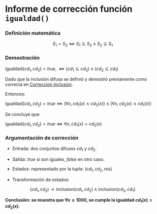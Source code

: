 # Informe de corrección función `igualdad()`



### Definición matemática

$$
S_1 = S_2 \iff S_1 \subseteq S_2 \land S_2 \subseteq S_1
$$


### Demostración

$\mathrm{igualdad}(cd_1,cd_2) = true, \iff (cd_1 \subseteq cd_2) \land (cd_2 \subseteq cd_1)$

Dado que la inclusión difusa se definió y demostró previamente como correcta en [Correccion Inclusion](CorreccionInclusion.md).

Entonces: 

$\mathrm{igualdad}(cd_1,cd_2) = true \iff (\forall x, cd_1(x) \le  cd_2(x)) \land (\forall x, cd_2(x) \le cd_1(x))$

Se concluye que:

$\mathrm{igualdad}(cd_1,cd_2) = true \iff \forall x, cd_1(x) = cd_2(x)$


### Argumentación de corrección

* Entrada: dos conjuntos difusos $cd_1$ y $cd_2$.


* Salida: $true$ si son iguales, $false$ en otro caso.


* Estados: representado por la tupla: $(cd_1, cd_2, \mathrm{res})$


* Transformación de estados: 

$$
(cd_1, cd_2) \to \mathrm{inclusion}(cd_1,cd_2) \land \mathrm{inclusion}(cd_2,cd_1)
$$


**Conclusión: se muestra que $\forall x \le 1000$, se cumple la igualdad $cd_1(x) = cd_2(x)$.**

